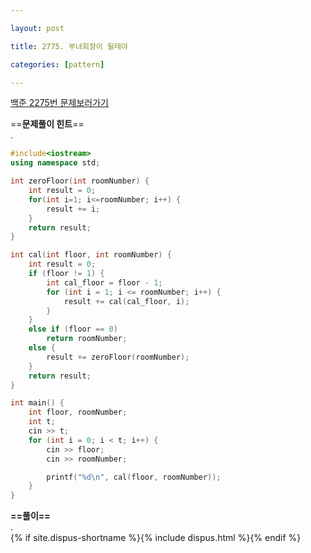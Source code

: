 ```yaml
---

layout: post

title: 2775. 부녀회장이 될테야

categories: [pattern]

---
```


[백준 2275번 문제보러가기](https://www.acmicpc.net/problem/2275)

==**문제풀이 힌트**==<br>
.<br>

```cpp
#include<iostream>
using namespace std;

int zeroFloor(int roomNumber) {
	int result = 0;
	for(int i=1; i<=roomNumber; i++) {
		result += i;
	}
	return result;
}

int cal(int floor, int roomNumber) {
	int result = 0;
	if (floor != 1) {
		int cal_floor = floor - 1;
		for (int i = 1; i <= roomNumber; i++) {
			result += cal(cal_floor, i);
		}
	}
	else if (floor == 0)
		return roomNumber;
	else {
		result += zeroFloor(roomNumber);
	}
	return result;
}

int main() {
	int floor, roomNumber;
	int t;
	cin >> t;
	for (int i = 0; i < t; i++) {
		cin >> floor;
		cin >> roomNumber;

		printf("%d\n", cal(floor, roomNumber));
	}
}
```

**==풀이==**<br>
.<br>
{% if site.dispus-shortname %}{% include dispus.html %}{% endif %}